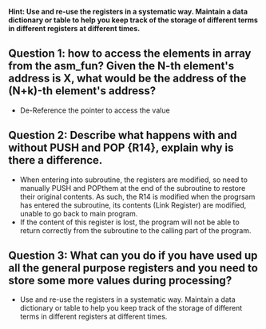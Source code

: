 
**Hint: Use and re-use the registers in a systematic way. Maintain a data dictionary or table to help you keep track of the storage of different terms in different registers at different times.**



## Question 1: how to access the elements in array from the asm_fun? Given the N-th element's address is X, what would be the address of the (N+k)-th element's address?
- De-Reference the pointer to access the value

## Question 2: Describe what happens with and without PUSH and POP {R14}, explain why is there a difference.
- When entering into subroutine, the registers are modified, so need to manually PUSH and POPthem at the end of the subroutine to restore their original contents. As such, the R14 is modified when the progrsam has entered the subroutine, its contents (Link Register) are modified, unable to go back to main program. 
- If the content of this register is lost, the program will not be able to return correctly from the subroutine to the calling part of the program.

## Question 3: What can you do if you have used up all the general purpose registers and you need to store some more values during processing?
- Use and re-use the registers in a systematic way. Maintain a data dictionary or table to help you keep track of the storage of different terms in different registers at different times.

